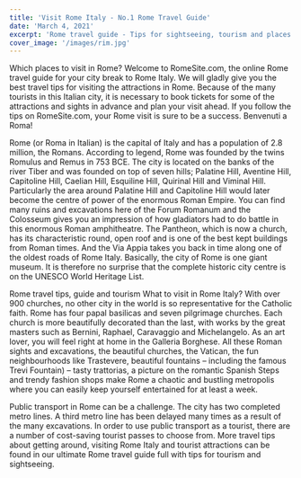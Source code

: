 ```yaml
---
title: 'Visit Rome Italy - No.1 Rome Travel Guide'
date: 'March 4, 2021'
excerpt: 'Rome travel guide - Tips for sightseeing, tourism and places to visit'
cover_image: '/images/rim.jpg'
---
```


Which places to visit in Rome?
Welcome to RomeSite.com, the online Rome travel guide for your city break to Rome Italy. We will gladly give you the best travel tips for visiting the attractions in Rome. Because of the many tourists in this Italian city, it is necessary to book tickets for some of the attractions and sights in advance and plan your visit ahead. If you follow the tips on RomeSite.com, your Rome visit is sure to be a success. Benvenuti a Roma!

Rome (or Roma in Italian) is the capital of Italy and has a population of 2.8 million, the Romans. According to legend, Rome was founded by the twins Romulus and Remus in 753 BCE. The city is located on the banks of the river Tiber and was founded on top of seven hills; Palatine Hill, Aventine Hill, Capitoline Hill, Caelian Hill, Esquiline Hill, Quirinal Hill and Viminal Hill. Particularly the area around Palatine Hill and Capitoline Hill would later become the centre of power of the enormous Roman Empire. You can find many ruins and excavations here of the Forum Romanum and the Colosseum gives you an impression of how gladiators had to do battle in this enormous Roman amphitheatre. The Pantheon, which is now a church, has its characteristic round, open roof and is one of the best kept buildings from Roman times. And the Via Appia takes you back in time along one of the oldest roads of Rome Italy. Basically, the city of Rome is one giant museum. It is therefore no surprise that the complete historic city centre is on the UNESCO World Heritage List.

Rome travel tips, guide and tourism
What to visit in Rome Italy? With over 900 churches, no other city in the world is so representative for the Catholic faith. Rome has four papal basilicas and seven pilgrimage churches. Each church is more beautifully decorated than the last, with works by the great masters such as Bernini, Raphael, Caravaggio and Michelangelo. As an art lover, you will feel right at home in the Galleria Borghese. All these Roman sights and excavations, the beautiful churches, the Vatican, the fun neighbourhoods like Trastevere, beautiful fountains – including the famous Trevi Fountain) – tasty trattorias, a picture on the romantic Spanish Steps and trendy fashion shops make Rome a chaotic and bustling metropolis where you can easily keep yourself entertained for at least a week.

Public transport in Rome can be a challenge. The city has two completed metro lines. A third metro line has been delayed many times as a result of the many excavations. In order to use public transport as a tourist, there are a number of cost-saving tourist passes to choose from. More travel tips about getting around, visiting Rome Italy and tourist attractions can be found in our ultimate Rome travel guide full with tips for tourism and sightseeing.
